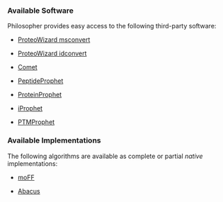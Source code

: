 ### Available Software

Philosopher provides easy access to the following third-party software:

* [ProteoWizard msconvert](https://www.nature.com/articles/nbt.2377)

* [ProteoWizard idconvert](https://www.nature.com/articles/nbt.2377)

* [Comet](http://onlinelibrary.wiley.com/doi/10.1002/pmic.201200439/abstract)

* [PeptideProphet](http://peptideprophet.sourceforge.net/pep-proph.pdf)

* [ProteinProphet](http://proteinprophet.sourceforge.net/prot-proph.pdf)

* [iProphet](https://www.ncbi.nlm.nih.gov/pmc/articles/PMC3237071/)

* [PTMProphet](https://www.ncbi.nlm.nih.gov/pmc/articles/PMC4506239/)


### Available Implementations

The following algorithms are available as complete or partial *native* implementations:

* [moFF](http://www.nature.com/nmeth/journal/v13/n12/full/nmeth.4075.html)

* [Abacus](https://www.ncbi.nlm.nih.gov/pmc/articles/PMC3113614/)
